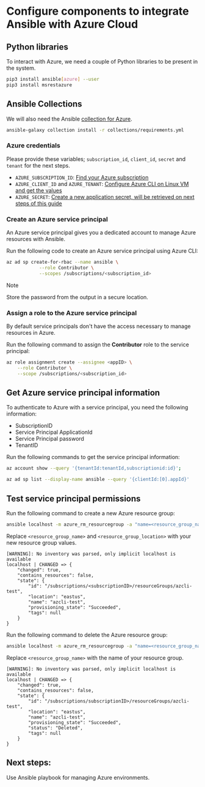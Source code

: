 # Configure components to integrate Ansible with Azure Cloud

## Python libraries

To interact with Azure, we need a couple of Python libraries to be present in the system.

```bash
pip3 install ansible[azure] --user
pip3 install msrestazure
```

## Ansible Collections

We will also need the Ansible [collection for Azure](https://github.com/ansible-collections/azure#ansible-collection-for-azure).

```bash
ansible-galaxy collection install -r collections/requirements.yml
```

### Azure credentials
 
Please provide these variables; `subscription_id`, `client_id`, `secret` and `tenant` for the next steps.

- `AZURE_SUBSCRIPTION_ID`: [Find your Azure subscription](https://docs.microsoft.com/en-us/azure/media-services/latest/setup-azure-subscription-how-to?tabs=portal)
- `AZURE_CLIENT_ID` and `AZURE_TENANT`: [Configure Azure CLI on Linux VM and get the values](https://learn.microsoft.com/en-us/cli/azure/get-started-with-azure-cli?view=azure-cli-latest)
- `AZURE_SECRET`: [Create a new application secret, will be retrieved on next steps of this guide](https://docs.microsoft.com/en-us/azure/active-directory/develop/howto-create-service-principal-portal#option-2-create-a-new-application-secret)

### Create an Azure service principal

An Azure service principal gives you a dedicated account to manage Azure resources with Ansible.

Run the following code to create an Azure service principal using Azure CLI:

```bash
az ad sp create-for-rbac --name ansible \
            --role Contributor \
            --scopes /subscriptions/<subscription_id>
```

>[!NOTE]
>Store the password from the output in a secure location.


### Assign a role to the Azure service principal

By default service principals don't have the access necessary to manage resources in Azure.

Run the following command to assign the **Contributor** role to the service principal:

```bash
az role assignment create --assignee <appID> \
    --role Contributor \
    --scope /subscriptions/<subscription_id>
```

## Get Azure service principal information

To authenticate to Azure with a service principal, you need the following information:

* SubscriptionID
* Service Principal ApplicationId
* Service Principal password
* TenantID

Run the following commands to get the service principal information:

```bash
az account show --query '{tenantId:tenantId,subscriptionid:id}';

az ad sp list --display-name ansible --query '{clientId:[0].appId}'
```

## Test service principal permissions

Run the following command to create a new Azure resource group:

```bash
ansible localhost -m azure_rm_resourcegroup -a "name=<resource_group_name> location=<resource_group_location>"
```

Replace `<resource_group_name>` and `<resource_group_location>` with your new resource group values.

```Output
[WARNING]: No inventory was parsed, only implicit localhost is available
localhost | CHANGED => {
    "changed": true,
    "contains_resources": false,
    "state": {
        "id": "/subscriptions/<subscriptionID>/resourceGroups/azcli-test",
        "location": "eastus",
        "name": "azcli-test",
        "provisioning_state": "Succeeded",
        "tags": null
    }
}
```

Run the following command to delete the Azure resource group:

```bash
ansible localhost -m azure_rm_resourcegroup -a "name=<resource_group_name> state=absent force_delete_nonempty=yes"
```

Replace `<resource_group_name>` with the name of your resource group.

```Output
[WARNING]: No inventory was parsed, only implicit localhost is available
localhost | CHANGED => {
    "changed": true,
    "contains_resources": false,
    "state": {
        "id": "/subscriptions/subscriptionID>/resourceGroups/azcli-test",
        "location": "eastus",
        "name": "azcli-test",
        "provisioning_state": "Succeeded",
        "status": "Deleted",
        "tags": null
    }
}

```

## Next steps:

Use Ansible playbook for managing Azure environments.
